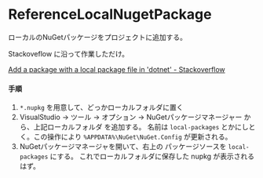 # ReferenceLocalNugetPackage

ローカルのNuGetパッケージをプロジェクトに追加する。



Stackoveflow に沿って作業しただけ。

[Add a package with a local package file in 'dotnet' - Stackoverflow](https://stackoverflow.com/questions/43400069/add-a-package-with-a-local-package-file-in-dotnet)



#### 手順

  1. `*.nupkg` を用意して、どっかローカルフォルダに置く
  2. VisualStudio → ツール → オプション → NuGetパッケージマネージャー から、上記ローカルフォルダ を追加する。 名前は `local-packages` とかにしとく。この操作により `%APPDATA%\NuGet\NuGet.Config` が更新される。
  3. NuGetパッケージマネージャを開いて、右上の パッケージソースを `local-packages` にする。
     これでローカルフォルダに保存した nupkg が表示されるはず。

